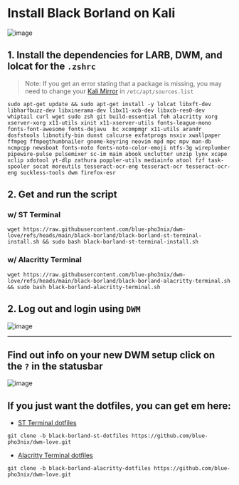 # Install Black Borland on Kali

![image](https://github.com/user-attachments/assets/b1c1bb27-52ed-4f30-a8c0-925f596df899)

## 1. Install the dependencies for LARB, DWM, and lolcat for the `.zshrc`
> Note: If you get an error stating that a package is missing, you may need to change your [Kali Mirror](https://cdimage.kali.org/README?mirrorlist) in `/etc/apt/sources.list`  
```
sudo apt-get update && sudo apt-get install -y lolcat libxft-dev libharfbuzz-dev libxinerama-dev libx11-xcb-dev libxcb-res0-dev whiptail curl wget sudo zsh git build-essential feh alacritty xorg xserver-xorg x11-utils xinit x11-xserver-utils fonts-league-mono  fonts-font-awesome fonts-dejavu  bc xcompmgr x11-utils arandr dosfstools libnotify-bin dunst calcurse exfatprogs nsxiv xwallpaper ffmpeg ffmpegthumbnailer gnome-keyring neovim mpd mpc mpv man-db ncmpcpp newsboat fonts-noto fonts-noto-color-emoji ntfs-3g wireplumber pipewire-pulse pulsemixer sc-im maim abook unclutter unzip lynx xcape xclip xdotool yt-dlp zathura poppler-utils mediainfo atool fzf task-spooler socat moreutils tesseract-ocr-eng tesseract-ocr tesseract-ocr-eng suckless-tools dwm firefox-esr
```

## 2. Get and run the script

### w/ ST Terminal

```
wget https://raw.githubusercontent.com/blue-pho3nix/dwm-love/refs/heads/main/black-borland/black-borland-st-terminal-install.sh && sudo bash black-borland-st-terminal-install.sh
```

### w/ Alacritty Terminal

```
wget https://raw.githubusercontent.com/blue-pho3nix/dwm-love/refs/heads/main/black-borland/black-borland-alacritty-terminal.sh && sudo bash black-borland-alacritty-terminal.sh
```

## 2. Log out and login using `DWM`

![image](https://github.com/user-attachments/assets/962e46d6-903b-499b-a6b9-9ae2094cf3a4)

--- 

## Find out info on your new DWM setup click on the `?` in the statusbar

![image](https://github.com/user-attachments/assets/35a1a856-4789-4bf9-8c2c-8700093652b9)


## If you just want the dotfiles, you can get em here:
- [ST Terminal dotfiles](https://github.com/blue-pho3nix/dwm-love/tree/black-borland-st-dotfiles)

```
git clone -b black-borland-st-dotfiles https://github.com/blue-pho3nix/dwm-love.git
```

- [Alacritty Terminal dotfiles](https://github.com/blue-pho3nix/dwm-love/tree/black-borland-alacritty-dotfiles)

```
git clone -b black-borland-alacritty-dotfiles https://github.com/blue-pho3nix/dwm-love.git
```
